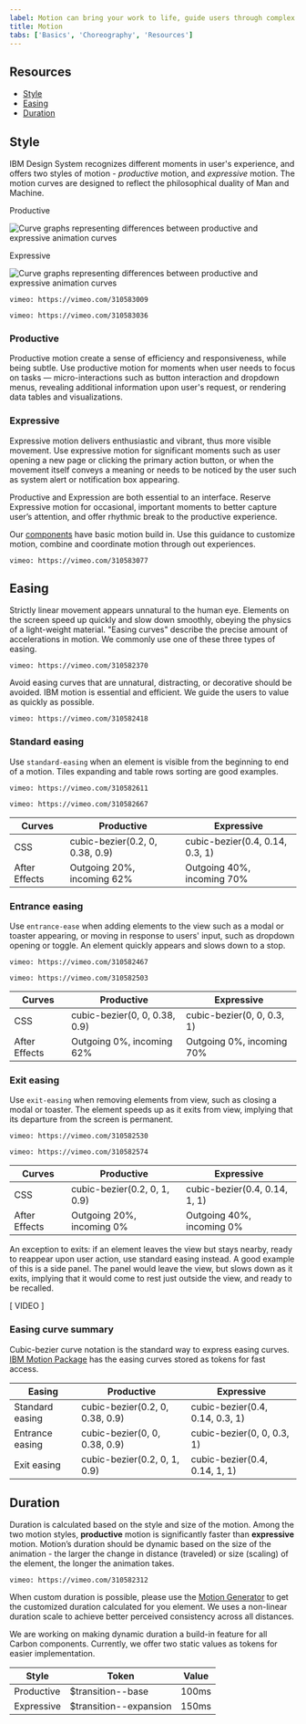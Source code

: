 ```yaml
---
label: Motion can bring your work to life, guide users through complex experiences, and help move forward—from here to there, now to next, start to finish—and make progress.
title: Motion
tabs: ['Basics', 'Choreography', 'Resources']
---
```

## Resources

<grid-wrapper col_lg="8" flex="true" bleed="true">
  <clickable-tile title="Motion Generator" href="https://ibm.github.io/motion/" type="resource"></clickable-tile>
  <clickable-tile title="IBM Motion Package" href="https://github.com/IBM/carbon-elements/tree/master/packages/motion" type="resource"></clickable-tile>
</grid-wrapper>

<anchor-links>
<ul>
    <li><a data-scroll href="#style">Style</a></li>
    <li><a data-scroll href="#easing">Easing</a></li>
    <li><a data-scroll href="#duration">Duration</a></li>
</ul>
</anchor-links>

## Style

IBM Design System recognizes different moments in user's experience, and offers two styles of motion - _productive_ motion, and _expressive_ motion. The motion curves are designed to reflect the philosophical duality of Man and Machine.

<website-tabs>
<tab label="Curves"><div>

<simple-columns gutter=true>

<div>
<p>Productive</p>
<img src="images/Motion_overview_Curves_productive.svg" alt="Curve graphs representing differences between productive and expressive animation curves" />
</div>

<div>
<p>Expressive</p>
<img src="images/Motion_overview_Curves_expressive.svg" alt="Curve graphs representing differences between productive and expressive animation curves" />
</div>

</simple-columns>

</div></tab>
<tab label="Abstract">
<div>

`vimeo: https://vimeo.com/310583009`

</div></tab>
<tab label="In-situ"><div>

`vimeo: https://vimeo.com/310583036`

</div></tab>
</website-tabs>


### Productive

Productive motion create a sense of efficiency and responsiveness, while being subtle. Use productive motion for moments when user needs to focus on tasks — micro-interactions such as button interaction and dropdown menus, revealing additional information upon user's request, or rendering data tables and visualizations.

### Expressive

Expressive motion delivers enthusiastic and vibrant, thus more visible movement. Use expressive motion for significant moments such as user opening a new page or clicking the primary action button, or when the movement itself conveys a meaning or needs to be noticed by the user such as system alert or notification box appearing.

Productive and Expression are both essential to an interface. Reserve Expressive motion for occasional, important moments to better capture user’s attention, and offer rhythmic break to the productive experience.

Our [components](../../components/overview/) have basic motion build in. Use this guidance to customize motion, combine and coordinate motion through out experiences.

<grid-wrapper col_lg="12" flex="true">
<do-dont-example correct="true" full_width="true" label="Productive moments are labeled blue, and expressive moments are labeled magenta.">

`vimeo: https://vimeo.com/310583077`

</do-dont-example>
</grid-wrapper>

## Easing

Strictly linear movement appears unnatural to the human eye. Elements on the screen speed up quickly and slow down smoothly, obeying the physics of a light-weight material. "Easing curves" describe the precise amount of accelerations in motion. We commonly use one of these three types of easing.

<grid-wrapper col_lg="8" flex="true">
<do-dont-example correct="true" full_width="true" label="Elements on the screen speed up quickly and slow down smoothly, obeying the physics of a light-weight material.">

`vimeo: https://vimeo.com/310582370`

</do-dont-example>
</grid-wrapper>

Avoid easing curves that are unnatural, distracting, or decorative should be avoided. IBM motion is essential and efficient. We guide the users to value as quickly as possible.

<grid-wrapper col_lg="8" flex="true">
<do-dont-example correct="false" full_width="true" label="Easing curves that suggest bounce, stretch, or sudden stops are not recommended.">

`vimeo: https://vimeo.com/310582418`

</do-dont-example>
</grid-wrapper>

### Standard easing

Use `standard-easing` when an element is visible from the beginning to  end of a motion. Tiles expanding and table rows sorting are good examples.

<website-tabs>
<tab label="Curves">
<div>

`vimeo: https://vimeo.com/310582611`

</div>
</tab>
<tab label="Examples">
<div>

`vimeo: https://vimeo.com/310582667`

</div>
</tab>
</website-tabs>

| Curves        | Productive                      | Expressive                      |
|---------------|---------------------------------|---------------------------------|
| CSS           | cubic-bezier(0.2, 0, 0.38, 0.9) | cubic-bezier(0.4, 0.14, 0.3, 1) |
| After Effects | Outgoing 20%, incoming 62%      | Outgoing 40%, incoming 70%      |

### Entrance easing

Use `entrance-ease` when adding elements to the view such as a modal or toaster appearing, or moving in response to users' input, such as dropdown opening or toggle. An element quickly appears and slows down to a stop.

<website-tabs>
<tab label="Curves">
<div>

`vimeo: https://vimeo.com/310582467`

</div>
</tab>
<tab label="Examples">
<div>

`vimeo: https://vimeo.com/310582503`

</div>
</tab>
</website-tabs>

| Curves        | Productive                      | Expressive                      |
|---------------|---------------------------------|---------------------------------|
| CSS           | cubic-bezier(0, 0, 0.38, 0.9)   | cubic-bezier(0, 0, 0.3, 1)      |
| After Effects | Outgoing 0%, incoming 62%       | Outgoing 0%, incoming 70%       |

### Exit easing

Use `exit-easing` when removing elements from view, such as closing a modal or toaster. The element speeds up as it exits from view, implying that its departure from the screen is permanent.

<website-tabs>
<tab label="Curves">
<div>

`vimeo: https://vimeo.com/310582530`

</div>
</tab>
<tab label="Examples">
<div>

`vimeo: https://vimeo.com/310582574`

</div>
</tab>
</website-tabs>

| Curves        | Productive                      | Expressive                      |
|---------------|---------------------------------|---------------------------------|
| CSS           | cubic-bezier(0.2, 0, 1, 0.9)    | cubic-bezier(0.4, 0.14, 1, 1)   |
| After Effects | Outgoing 20%, incoming 0%       | Outgoing 40%, incoming 0%       |

An exception to exits: if an element leaves the view but stays nearby, ready to reappear upon user action, use standard easing instead. A good example of this is a side panel. The panel would leave the view, but slows down as it exits, implying that it would come to rest just outside the view, and ready to be recalled.

[ VIDEO ]

### Easing curve summary

Cubic-bezier curve notation is the standard way to express easing curves. [IBM Motion Package](https://github.com/IBM/carbon-elements/tree/master/packages/motion) has the easing curves stored as tokens for fast access.

| Easing          | Productive                      | Expressive                      |
|-----------------|---------------------------------|---------------------------------|
| Standard easing | cubic-bezier(0.2, 0, 0.38, 0.9) | cubic-bezier(0.4, 0.14, 0.3, 1) |
| Entrance easing | cubic-bezier(0, 0, 0.38, 0.9)   | cubic-bezier(0, 0, 0.3, 1)      |
| Exit easing     | cubic-bezier(0.2, 0, 1, 0.9)    | cubic-bezier(0.4, 0.14, 1, 1)   |

## Duration

Duration is calculated based on the style and size of the motion. Among the two motion styles, **productive** motion is significantly faster than **expressive** motion. Motion’s duration should be dynamic based on the size of the animation - the larger the change in distance (traveled) or size (scaling) of the element, the longer the animation takes.

<grid-wrapper col_lg="12" flex="true">
<do-dont-example correct="true" full_width="true" label="Duration contrast between a taller and a shorter component.">

`vimeo: https://vimeo.com/310582312`

</do-dont-example>
</grid-wrapper>

When custom duration is possible, please use the [Motion Generator](https://ibm.github.io/motion/) to get the customized duration calculated for you element. We uses a non-linear duration scale to achieve better perceived consistency across all distances.

<grid-wrapper col_lg="8" flex="true" bleed="true">
<clickable-tile
title="Motion Generator"
href="https://ibm.github.io/motion/"
type="resource"
>
</clickable-tile>
</grid-wrapper>

We are working on making dynamic duration a build-in feature for all Carbon components. Currently, we offer two static values as tokens for easier implementation.

| Style          | Token                      | Value                      |
|-----------------|---------------------------------|---------------------------------|
| Productive | $transition--base | 100ms |
| Expressive |   $transition--expansion | 150ms |
